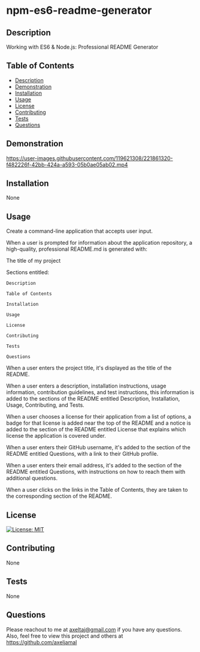 # npm-es6-readme-generator
  
  ## Description
  Working with ES6 &amp; Node.js: Professional README Generator
  
  ## Table of Contents
  * [Description](#description)
  * [Demonstration](#demonstration)
  * [Installation](#installation)
  * [Usage](#usage)
  * [License](#license)
  * [Contributing](#contributing)
  * [Tests](#tests)
  * [Questions](#questions)
  
  ## Demonstration

  https://user-images.githubusercontent.com/119621308/221861320-f482226f-42bb-424a-a593-05b0ae05ab02.mp4


  
  
  ## Installation
  None
  
  ## Usage
  Create a command-line application that accepts user input.

  When a user is prompted for information about the application repository, a high-quality, professional README.md is generated with:

  The title of my project

  Sections entitled:

    Description

    Table of Contents

    Installation

    Usage

    License

    Contributing

    Tests

    Questions

  When a user enters the project title, it's displayed as the title of the README.

  When a user enters a description, installation instructions, usage information, contribution guidelines, and test instructions, this information is added   to the sections of the README entitled Description, Installation, Usage, Contributing, and Tests.

  When a user chooses a license for their application from a list of options, a badge for that license is added near the top of the README and a notice is   added to the section of the README entitled License that explains which license the application is covered under.

  When a user enters their GitHub username, it's added to the section of the README entitled Questions, with a link to their GitHub profile.

  When a user enters their email address, it's added to the section of the README entitled Questions, with instructions on how to reach them with             additional questions.

  When a user clicks on the links in the Table of Contents, they are taken to the corresponding section of the README.

  ## License
  [![License: MIT](https://img.shields.io/badge/License-MIT-yellow.svg)](https://opensource.org/licenses/MIT)
  
  ## Contributing
  None
  
  ## Tests
  None
  
  ## Questions
  Please reachout to me at axeltaj@gmail.com if you have any questions.
  Also, feel free to view this project and others at https://github.com/axeljamal
